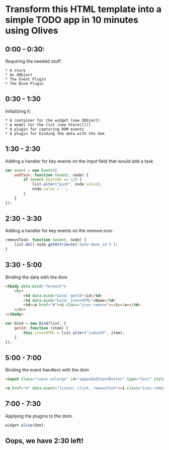 Transform this HTML template into a simple TODO app in 10 minutes using Olives
==============================================================================

0:00 - 0:30:
------------

Requiring the needed stuff:

	* A store
	* An OObject
	* The Event Plugin
	* The Bind Plugin


0:30 - 1:30
-----------

Initializing it:

	* A container for the widget (new OObject)
	* A model for the list (new Store([]))
	* A plugin for capturing DOM events
	* A plugin for binding the data with the dom

1:30 - 2:30
-----------

Adding a handler for key events on the input field that would add a task

```js
var event = new Event({
	addTask: function (event, node) {
		if (event.keyCode == 13) {
			list.alter("push", node.value);
			node.value = '';
		}
	}
});
```

2:30 - 3:30
-----------

Adding a handler for key events on the remove icon

```js
removeTask: function (event, node) {
	list.del( node.getAttribute('data-demo_id') );
}
```

3:30 - 5:00
------------

Binding the data with the dom

```html
<tbody data-bind="foreach">
	<tr>
		<td data-bind="bind: getId">id</td>
		<td data-bind="bind: innerHTML">Name</td>
		<td><a href="#"><i class="icon-remove"></i></a></td>
	</tr>
</tbody>
```

```js
var bind = new Bind(list, {
	getId: function (item) {
		this.innerHTML = list.alter("indexOf", item);
	}
});
```

5:00 - 7:00
-----------

Binding the event handlers with the dom

```html
<input class="input-xxlarge" id="appendedInputButton" type="text" style="height: 30px" placeholder="What's to be done?" data-event="listen: keydown, addTask">
```

```html
<a href="#" data-event="listen: click, removeTask"><i class="icon-remove"></i></a>
```

7:00 - 7:30
-----------

Applying the plugins to the dom:

```js
widget.alive(dom);
```

Oops, we have 2:30 left!
------------------------




